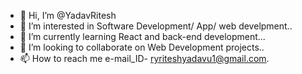 - 👋 Hi, I’m @YadavRitesh
- 👀 I’m interested in Software Development/ App/ web develpment..
- 🌱 I’m currently learning React and back-end development...
- 💞️ I’m looking to collaborate on Web Development projects..
- 📫 How to reach me e-mail_ID- ryriteshyadavu1@gmail.com.
